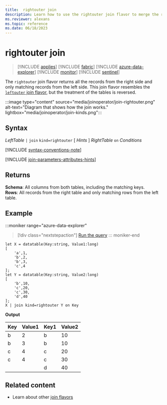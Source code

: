```yaml
---
title:  rightouter join
description: Learn how to use the rightouter join flavor to merge the rows of two tables. 
ms.reviewer: alexans
ms.topic: reference
ms.date: 06/18/2023
---
```


# rightouter join

> [!INCLUDE [applies](../includes/applies-to-version/applies.md)] [!INCLUDE [fabric](../includes/applies-to-version/fabric.md)] [!INCLUDE [azure-data-explorer](../includes/applies-to-version/azure-data-explorer.md)] [!INCLUDE [monitor](../includes/applies-to-version/monitor.md)] [!INCLUDE [sentinel](../includes/applies-to-version/sentinel.md)]

The `rightouter` join flavor returns all the records from the right side and only matching records from the left side. This join flavor resembles the [`leftouter` join flavor](join-leftouter.md), but the treatment of the tables is reversed.

:::image type="content" source="media/joinoperator/join-rightouter.png" alt-text="Diagram that shows how the join works." lightbox="media/joinoperator/join-kinds.png":::

## Syntax

*LeftTable* `|` `join` `kind=rightouter` [ *Hints* ] *RightTable* `on` *Conditions*

[!INCLUDE [syntax-conventions-note](../includes/syntax-conventions-note.md)]

[!INCLUDE [join-parameters-attributes-hints](../includes/join-parameters-attributes-hints.md)]

## Returns

**Schema**: All columns from both tables, including the matching keys.  
**Rows**: All records from the right table and only matching rows from the left table.

## Example

:::moniker range="azure-data-explorer"
> [!div class="nextstepaction"]
> <a href="https://dataexplorer.azure.com/clusters/help/databases/Samples?query=H4sIAAAAAAAAA8tJLVGIULBVSEksAcKknFQN79RKq+KSosy8dB2FsMSc0lRDq5z8vHRNrmguBSBQT1TXMdSBMJPUdYwQTGMoM1ldx4Qr1porB2h0JH6jjVCNBhpiaIAwxQiJbQxjpwBNNwAZH6FQo5CVn5mnkJ2Zl2JblJmeUZJfWpJaBLQzP08BaBUAPvRgAtsAAAA=" target="_blank">Run the query</a>
::: moniker-end

```kusto
let X = datatable(Key:string, Value1:long)
[
    'a',1,
    'b',2,
    'b',3,
    'c',4
];
let Y = datatable(Key:string, Value2:long)
[
    'b',10,
    'c',20,
    'c',30,
    'd',40
];
X | join kind=rightouter Y on Key
```

**Output**

|Key|Value1|Key1|Value2|
|---|---|---|---|
|b|2|b|10|
|b|3|b|10|
|c|4|c|20|
|c|4|c|30|
|||d|40|

## Related content

* Learn about other [join flavors](join-operator.md#returns)

